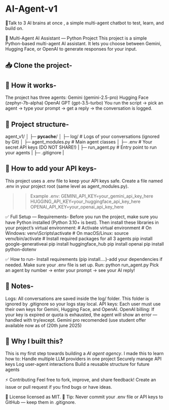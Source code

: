 # AI-Agent-v1
💫Talk to 3 AI brains at once , a simple multi-agent chatbot to test, learn, and build on.

🧩 Multi-Agent AI Assistant — Python Project
This project is a simple Python-based multi-agent AI assistant.
It lets you choose between Gemini, Hugging Face, or OpenAI to generate responses for your input.
## 📥 Clone the project-
     
## 🚀 How it works-
  The project has three agents:
   Gemini (gemini-2.5-pro)
   Hugging Face (zephyr-7b-alpha)
   OpenAI GPT (gpt-3.5-turbo)
  You run the script → pick an agent → type your prompt → get a reply → the conversation is logged.

## 📂 Project structure-
 agent_v1/
 │   ├─ __pycache__/
 │   ├─ log/               # Logs of your conversations (ignored by Git)
 │   ├─ agent_modules.py   # Main agent classes
 │   ├─ .env               # Your secret API keys (DO NOT SHARE!)
 |   ├─ run_agent.py       # Entry point to run your agents
 |   ├─ .gitignore
 |

## 🔑 How to add your API keys-
  This project uses a .env file to keep your API keys safe.
  Create a file named .env in your project root (same level as agent_modules.py).
  >>Example .env:
     GEMINI_API_KEY=your_gemini_api_key_here
     HUGGING_API_KEY=your_huggingface_api_key_here
     OPENAI_API_KEY=your_openai_api_key_here

✅ Full Setup — Requirements-
  Before you run the project, make sure you have Python installed (Python 3.10+ is best).
  Then install these libraries in your project’s virtual environment:
    # Activate virtual environment
    # On Windows:
    venv\Scripts\activate
    # On macOS/Linux:
    source venv/bin/activate
    # Install required packages for all 3 agents
    pip install google-generativeai
    pip install huggingface_hub 
    pip install openai
    pip install python-dotenv

✅ How to run-
  Install requirements (pip install....)-add your dependencies if needed.
  Make sure your .env file is set up.
 Run:
   python run_agent.py
  Pick an agent by number → enter your prompt → see your AI reply!

## 📌 Notes-
  Logs: All conversations are saved inside the log/ folder. This folder is ignored by .gitignore so your logs stay local.
  API keys: Each user must use their own keys for Gemini, Hugging Face, and OpenAI.
  OpenAI billing: If your key is expired or quota is exhausted, the agent will show an error — handled with try/except.
  Gemini pro recomended (use student offer available now as of (20th june 2025) 

## 🫧 Why I built this?
  This is my first step towards building a *AI agent agency*.
  I made this to learn how to:
    Handle multiple LLM providers in one project
    Securely manage API keys
    Log user-agent interactions
    Build a reusable structure for future agents  

⚡️ Contributing
  Feel free to fork, improve, and share feedback!
  Create an issue or pull request if you find bugs or have ideas.

📃 License
  licensed as MIT. 
📌 Tip: Never commit your .env file or API keys to GitHub — keep them in .gitignore.

